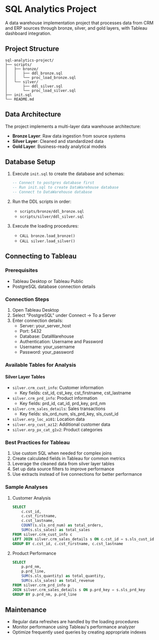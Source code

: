 # SQL Analytics Project

A data warehouse implementation project that processes data from CRM and ERP sources through bronze, silver, and gold layers, with Tableau dashboard integration.

## Project Structure

```text
sql-analytics-project/
├── scripts/
│   ├── bronze/
│   │   ├── ddl_bronze.sql
│   │   └── proc_load_bronze.sql
│   └── silver/
│       ├── ddl_silver.sql
│       └── proc_load_silver.sql
├── init.sql
└── README.md
```

## Data Architecture

The project implements a multi-layer data warehouse architecture:

- **Bronze Layer**: Raw data ingestion from source systems
- **Silver Layer**: Cleaned and standardized data
- **Gold Layer**: Business-ready analytical models

## Database Setup

1. Execute `init.sql` to create the database and schemas:

   ```sql
   -- Connect to postgres database first
   -- Run init.sql to create DataWarehouse database
   -- Connect to DataWarehouse database
   ```

2. Run the DDL scripts in order:
   - `scripts/bronze/ddl_bronze.sql`
   - `scripts/silver/ddl_silver.sql`

3. Execute the loading procedures:
   - `CALL bronze.load_bronze()`
   - `CALL silver.load_silver()`

## Connecting to Tableau

### Prerequisites

- Tableau Desktop or Tableau Public
- PostgreSQL database connection details

### Connection Steps

1. Open Tableau Desktop
2. Select "PostgreSQL" under Connect → To a Server
3. Enter connection details:
   - Server: your_server_host
   - Port: 5432
   - Database: DataWarehouse
   - Authentication: Username and Password
   - Username: your_username
   - Password: your_password

### Available Tables for Analysis

#### Silver Layer Tables

- `silver.crm_cust_info`: Customer information
  - Key fields: cst_id, cst_key, cst_firstname, cst_lastname
- `silver.crm_prd_info`: Product information
  - Key fields: prd_id, cat_id, prd_key, prd_nm
- `silver.crm_sales_details`: Sales transactions
  - Key fields: sls_ord_num, sls_prd_key, sls_cust_id
- `silver.erp_loc_a101`: Location data
- `silver.erp_cust_az12`: Additional customer data
- `silver.erp_px_cat_g1v2`: Product categories

### Best Practices for Tableau

1. Use custom SQL when needed for complex joins
2. Create calculated fields in Tableau for common metrics
3. Leverage the cleaned data from silver layer tables
4. Set up data source filters to improve performance
5. Use extracts instead of live connections for better performance

### Sample Analyses

1. Customer Analysis

   ```sql
   SELECT 
       c.cst_id,
       c.cst_firstname,
       c.cst_lastname,
       COUNT(s.sls_ord_num) as total_orders,
       SUM(s.sls_sales) as total_sales
   FROM silver.crm_cust_info c
   LEFT JOIN silver.crm_sales_details s ON c.cst_id = s.sls_cust_id
   GROUP BY c.cst_id, c.cst_firstname, c.cst_lastname
   ```

2. Product Performance

   ```sql
   SELECT 
       p.prd_nm,
       p.prd_line,
       SUM(s.sls_quantity) as total_quantity,
       SUM(s.sls_sales) as total_revenue
   FROM silver.crm_prd_info p
   JOIN silver.crm_sales_details s ON p.prd_key = s.sls_prd_key
   GROUP BY p.prd_nm, p.prd_line
   ```

## Maintenance

- Regular data refreshes are handled by the loading procedures
- Monitor performance using Tableau's performance analyzer
- Optimize frequently used queries by creating appropriate indexes
